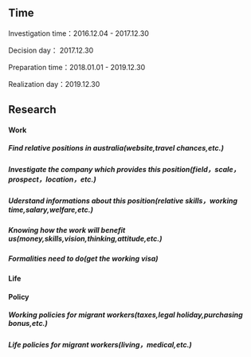 ## Time

Investigation time：2016.12.04 - 2017.12.30

Decision day： 2017.12.30

Preparation time：2018.01.01 - 2019.12.30

Realization day：2019.12.30



## Research

#### Work
##### Find relative positions in australia(website,travel chances,etc.)
##### Investigate the company which provides this position(field，scale，prospect，location，etc.)
##### Uderstand informations about this position(relative skills，working time,salary,welfare,etc.)
##### Knowing how the work will benefit us(money,skills,vision,thinking,attitude,etc.) 
##### Formalities need to do(get the working visa)

#### Life


#### Policy
##### Working policies for migrant workers(taxes,legal holiday,purchasing bonus,etc.)
##### Life policies for migrant workers(living，medical,etc.)

